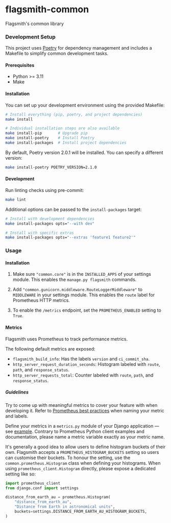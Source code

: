 # flagsmith-common
Flagsmith's common library

### Development Setup

This project uses [Poetry](https://python-poetry.org/) for dependency management and includes a Makefile to simplify common development tasks.

#### Prerequisites

- Python >= 3.11
- Make

#### Installation

You can set up your development environment using the provided Makefile:

```bash
# Install everything (pip, poetry, and project dependencies)
make install

# Individual installation steps are also available
make install-pip       # Upgrade pip
make install-poetry    # Install Poetry
make install-packages  # Install project dependencies
```

By default, Poetry version 2.0.1 will be installed. You can specify a different version:

```bash
make install-poetry POETRY_VERSION=2.1.0
```

#### Development

Run linting checks using pre-commit:

```bash
make lint
```

Additional options can be passed to the `install-packages` target:

```bash
# Install with development dependencies
make install-packages opts="--with dev"

# Install with specific extras
make install-packages opts="--extras 'feature1 feature2'"
```

### Usage

#### Installation

1. Make sure `"common.core"` is in the `INSTALLED_APPS` of your settings module.
This enables the `manage.py flagsmith` commands.

2. Add `"common.gunicorn.middleware.RouteLoggerMiddleware"` to `MIDDLEWARE` in your settings module.
This enables the `route` label for Prometheus HTTP metrics.

3. To enable the `/metrics` endpoint, set the `PROMETHEUS_ENABLED` setting to `True`.

#### Metrics

Flagsmith uses Prometheus to track performance metrics.

The following default metrics are exposed:

- `flagsmith_build_info`: Has the labels `version` and `ci_commit_sha`.
- `http_server_request_duration_seconds`: Histogram labeled with `route`, `path`, and `response_status`.
- `http_server_requests_total`: Counter labeled with `route`, `path`, and `response_status`.

##### Guidelines

Try to come up with meaningful metrics to cover your feature with when developing it. Refer to [Prometheus best practices][1] when naming your metric and labels.

Define your metrics in a `metrics.py` module of your Django application — see [example][2]. Contrary to Prometheus Python client examples and documentation, please name a metric variable exactly as your metric name.

It's generally a good idea to allow users to define histogram buckets of their own. Flagsmith accepts a `PROMETHEUS_HISTOGRAM_BUCKETS` setting so users can customise their buckets. To honour the setting, use the `common.prometheus.Histogram` class when defining your histograms. When using `prometheus_client.Histogram` directly, please expose a dedicated setting like so:

```python
import prometheus_client
from django.conf import settings

distance_from_earth_au = prometheus.Histogram(
    "distance_from_earth_au",
    "Distance from Earth in astronomical units",
    buckets=settings.DISTANCE_FROM_EARTH_AU_HISTOGRAM_BUCKETS,
)
```

[1]: https://prometheus.io/docs/practices/naming/
[2]: https://github.com/Flagsmith/flagsmith-common/blob/main/src/common/gunicorn/metrics.py
[3]: https://docs.gunicorn.org/en/stable/design.html#server-model
[4]: https://prometheus.github.io/client_python/multiprocess
